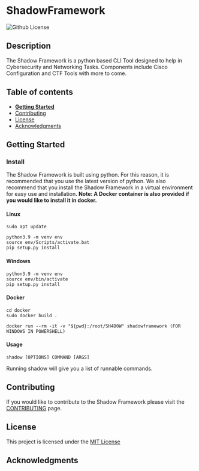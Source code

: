 # ShadowFramework

![Github License](https://img.shields.io/badge/license-MIT-green)


## Description
The Shadow Framework is a python based CLI Tool designed to help in Cybersecurity and Networking Tasks. 
Components include Cisco Configuration and CTF Tools with more to come. 

## Table of contents
- [**Getting Started**](#getting-started)
- [Contributing](#contributing)
- [License](#license)
- [Acknowledgments](#acknowledgements)

## Getting Started

### Install
The Shadow Framework is built using python. For this reason, it is recommended that you use the latest version of python.
We also recommend that you install the Shadow Framework in a virtual environment for easy use and installation.
**Note: A Docker container is also provided if you would like to install it in docker.**
#### Linux
```console
sudo apt update

python3.9 -m venv env
source env/Scripts/activate.bat
pip setup.py install
```
#### Windows
```console
python3.9 -m venv env
source env/bin/activate
pip setup.py install
```

#### Docker
```console
cd docker
sudo docker build .

docker run --rm -it -v "${pwd}:/root/SH4D0W" shadowframework (FOR WINDOWS IN POWERSHELL)
```

#### Usage
```console
shadow [OPTIONS] COMMAND [ARGS]
```
Running shadow will give you a list of runnable commands. 

## Contributing
If you would like to contribute to the Shadow Framework please visit the [CONTRIBUTING](CONTRIBUTING.md) page.

## License
This project is licensed under the [MIT License](LICENSE) 

## Acknowledgments

